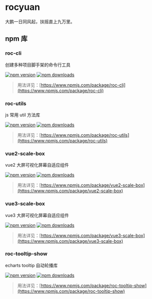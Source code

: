 # rocyuan

大鹏一日同风起，扶摇直上九万里。

## npm 库

### roc-cli

创建多种项目脚手架的命令行工具

[![npm version](https://img.shields.io/npm/v/roc-cli.svg?logo=npm&style=flat-square)](https://www.npmjs.com/package/roc-cli)
[![npm downloads](https://img.shields.io/npm/dt/roc-cli.svg?style=flat-square)](https://www.npmjs.com/package/roc-cli)

> 用法详见：[https://www.npmjs.com/package/roc-cli](https://www.npmjs.com/package/roc-cli)

### roc-utils

js 常用 util 方法库

[![npm version](https://img.shields.io/npm/v/roc-utils.svg?logo=npm&style=flat-square)](https://www.npmjs.com/package/roc-utils)
[![npm downloads](https://img.shields.io/npm/dt/roc-utils.svg?style=flat-square)](https://www.npmjs.com/package/roc-utils)

> 用法详见：[https://www.npmjs.com/package/roc-utils](https://www.npmjs.com/package/roc-utils)

### vue2-scale-box

vue2 大屏可视化屏幕自适应组件

[![npm version](https://img.shields.io/npm/v/vue2-scale-box.svg?logo=npm&style=flat-square)](https://www.npmjs.com/package/vue2-scale-box)
[![npm downloads](https://img.shields.io/npm/dt/vue2-scale-box.svg?style=flat-square)](https://www.npmjs.com/package/vue2-scale-box)

> 用法详见：[https://www.npmjs.com/package/vue2-scale-box](https://www.npmjs.com/package/vue2-scale-box)

### vue3-scale-box

vue3 大屏可视化屏幕自适应组件

[![npm version](https://img.shields.io/npm/v/vue3-scale-box.svg?logo=npm&style=flat-square)](https://www.npmjs.com/package/vue3-scale-box)
[![npm downloads](https://img.shields.io/npm/dt/vue3-scale-box.svg?style=flat-square)](https://www.npmjs.com/package/vue3-scale-box)

> 用法详见：[https://www.npmjs.com/package/vue3-scale-box](https://www.npmjs.com/package/vue3-scale-box)

### roc-tooltip-show

echarts tooltip 自动轮播库

[![npm version](https://img.shields.io/npm/v/roc-tooltip-show.svg?logo=npm&style=flat-square)](https://www.npmjs.com/package/roc-tooltip-show)
[![npm downloads](https://img.shields.io/npm/dt/roc-tooltip-show.svg?style=flat-square)](https://www.npmjs.com/package/roc-tooltip-show)

> 用法详见：[https://www.npmjs.com/package/roc-tooltip-show](https://www.npmjs.com/package/roc-tooltip-show)
